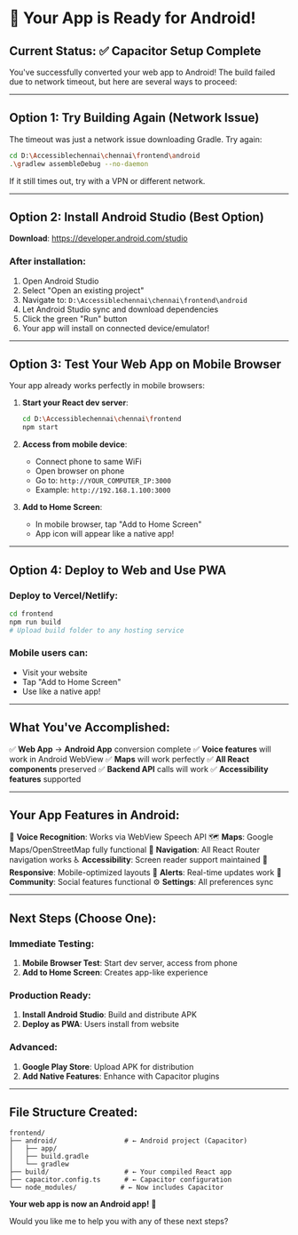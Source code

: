 # 🎉 Your App is Ready for Android!

## Current Status: ✅ Capacitor Setup Complete

You've successfully converted your web app to Android! The build failed due to network timeout, but here are several ways to proceed:

---

## Option 1: Try Building Again (Network Issue)

The timeout was just a network issue downloading Gradle. Try again:

```bash
cd D:\Accessiblechennai\chennai\frontend\android
.\gradlew assembleDebug --no-daemon
```

If it still times out, try with a VPN or different network.

---

## Option 2: Install Android Studio (Best Option)

**Download**: https://developer.android.com/studio

### After installation:
1. Open Android Studio
2. Select "Open an existing project"
3. Navigate to: `D:\Accessiblechennai\chennai\frontend\android`
4. Let Android Studio sync and download dependencies
5. Click the green "Run" button
6. Your app will install on connected device/emulator!

---

## Option 3: Test Your Web App on Mobile Browser

Your app already works perfectly in mobile browsers:

1. **Start your React dev server**:
   ```bash
   cd D:\Accessiblechennai\chennai\frontend
   npm start
   ```

2. **Access from mobile device**:
   - Connect phone to same WiFi
   - Open browser on phone
   - Go to: `http://YOUR_COMPUTER_IP:3000`
   - Example: `http://192.168.1.100:3000`

3. **Add to Home Screen**:
   - In mobile browser, tap "Add to Home Screen"
   - App icon will appear like a native app!

---

## Option 4: Deploy to Web and Use PWA

### Deploy to Vercel/Netlify:
```bash
cd frontend
npm run build
# Upload build folder to any hosting service
```

### Mobile users can:
- Visit your website
- Tap "Add to Home Screen"
- Use like a native app!

---

## What You've Accomplished:

✅ **Web App** → **Android App** conversion complete
✅ **Voice features** will work in Android WebView
✅ **Maps** will work perfectly
✅ **All React components** preserved
✅ **Backend API** calls will work
✅ **Accessibility features** supported

---

## Your App Features in Android:

🎤 **Voice Recognition**: Works via WebView Speech API
🗺️  **Maps**: Google Maps/OpenStreetMap fully functional
🔄 **Navigation**: All React Router navigation works
♿ **Accessibility**: Screen reader support maintained
📱 **Responsive**: Mobile-optimized layouts
🔔 **Alerts**: Real-time updates work
👥 **Community**: Social features functional
⚙️  **Settings**: All preferences sync

---

## Next Steps (Choose One):

### Immediate Testing:
1. **Mobile Browser Test**: Start dev server, access from phone
2. **Add to Home Screen**: Creates app-like experience

### Production Ready:
1. **Install Android Studio**: Build and distribute APK
2. **Deploy as PWA**: Users install from website

### Advanced:
1. **Google Play Store**: Upload APK for distribution
2. **Add Native Features**: Enhance with Capacitor plugins

---

## File Structure Created:

```
frontend/
├── android/                 # ← Android project (Capacitor)
│   ├── app/
│   ├── build.gradle
│   └── gradlew
├── build/                   # ← Your compiled React app
├── capacitor.config.ts      # ← Capacitor configuration
└── node_modules/           # ← Now includes Capacitor
```

**Your web app is now an Android app!** 🎉

Would you like me to help you with any of these next steps?
